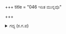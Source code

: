 +++
title = "046 ಇರಿತ ಮುನ್ನವೊ"

+++

<details><summary>ಗದ್ಯ (ಕ.ಗ.ಪ) </summary>

46. "ಶೂರರಿಗೆ ಇರಿಯುವುದು ಮೊದಲೊ? ಬೊಬ್ಬಿರಿಯುವುದು ಮೊದಲೊ? ನೀವು ನಿಮ್ಮ ಮಾತಿನಲ್ಲಿ ಸೋತಿರಿ!," ಎನ್ನುತ್ತ ಧರ್ಮರಾಯನ ಬಾಣವನ್ನು ತರಿದುಹಾಕಿ ಅವಕಾಶಕೊಡದೆ ಕರ್ಣನು ಬಾಣಗಳನ್ನು ಬಿಟ್ಟನು. ಧರ್ಮರಾಯನ ಬಾಣಗಳನ್ನು ತರಿದು ಮತ್ತೆ ಬಾಣಪ್ರಯೋಗ ಮಾಡಿದನು. ರಥದ ಒಡಲಿನಲ್ಲಿ ಬಾಣಗಳ ಸಮೂಹಗಳು ತುಂಬಿದವು, ನಾಟಿದವು.
</details>
